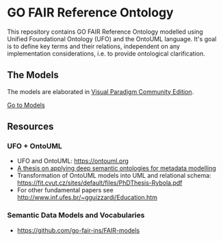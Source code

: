 # GO FAIR Reference Ontology

This repository contains GO FAIR Reference Ontology modelled using Unified Foundational Ontology (UFO) and the OntoUML language.
It's goal is to define key terms and their relations, independent on any implementation considerations, i.e. to provide ontological clarification.

## The Models

The models are elaborated in [Visual Paradigm Community Edition](https://www.visual-paradigm.com/editions/community/).

[Go to Models](https://github.com/go-fair-ins/GO-FAIR-Ontology/blob/master/Models/readme.md)

## Resources

### UFO + OntoUML
- UFO and OntoUML: https://ontouml.org
- [A thesis on applying deep semantic ontologies for metadata modelling](https://github.com/go-fair-ins/GO-FAIR-Ontology/tree/master/Resources/Thesis%20on%20Deep%20Semantics%20for%20Metadata)
- Transformation of OntoUML models into UML and relational schema: https://fit.cvut.cz/sites/default/files/PhDThesis-Rybola.pdf
- For other fundamental papers see http://www.inf.ufes.br/~gguizzardi/Education.htm

### Semantic Data Models and Vocabularies
- https://github.com/go-fair-ins/FAIR-models

